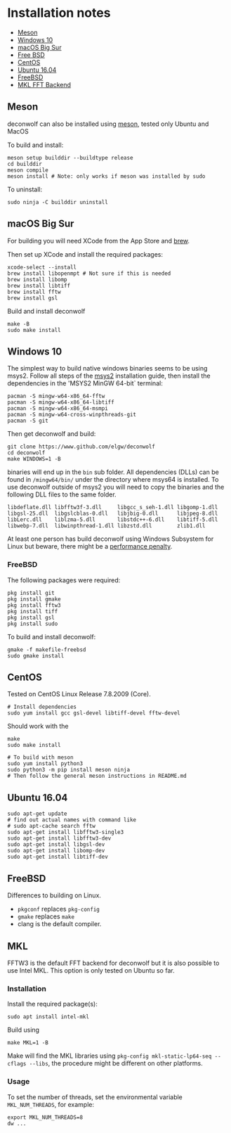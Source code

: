 # Installation notes

 - [Meson](#Meson)
 - [Windows 10](#Windows10)
 - [macOS Big Sur](#macOS-Big-Sur)
 - [Free BSD](#freebsd)
 - [CentOS](#CentOS)
 - [Ubuntu 16.04](#ubuntu-1604)
 - [FreeBSD](#FreeBSD)
 - [MKL FFT Backend](#MKL)


## Meson
deconwolf can also be installed using [meson](https://mesonbuild.com/),
tested only Ubuntu and MacOS

To build and install:
``` shell
meson setup builddir --buildtype release
cd builddir
meson compile
meson install # Note: only works if meson was installed by sudo
```

To uninstall:

``` shell
sudo ninja -C builddir uninstall
```
## macOS Big Sur

For building you will need XCode from the App Store and [brew](https://brew.sh/).

Then set up XCode and install the required packages:
``` shell
xcode-select --install
brew install libopenmpt # Not sure if this is needed
brew install libomp
brew install libtiff
brew install fftw
brew install gsl
```

Build and install deconwolf
``` shell
make -B
sudo make install
```


## Windows 10

The simplest way to build native windows binaries seems to be using msys2.
Follow all steps of the [msys2](https://www.msys2.org/) installation guide,
then install the dependencies in the 'MSYS2 MinGW 64-bit` terminal:

``` shell
pacman -S mingw-w64-x86_64-fftw
pacman -S mingw-w64-x86_64-libtiff
pacman -S mingw-w64-x86_64-msmpi
pacman -S mingw-w64-cross-winpthreads-git
pacman -S git
```

Then get deconwolf and build:

``` shell
git clone https://www.github.com/elgw/deconwolf
cd deconwolf
make WINDOWS=1 -B
```

binaries will end up in the `bin` sub folder. All dependencies (DLLs) can be
found in `/mingw64/bin/` under the directory where msys64 is installed. To use
deconwolf outside of msys2 you will need to copy the binaries and the following
DLL files to the same folder.

```
libdeflate.dll libfftw3f-3.dll     libgcc_s_seh-1.dll libgomp-1.dll
libgsl-25.dll  libgslcblas-0.dll   libjbig-0.dll      libjpeg-8.dll
libLerc.dll    liblzma-5.dll       libstdc++-6.dll    libtiff-5.dll
libwebp-7.dll  libwinpthread-1.dll libzstd.dll        zlib1.dll
```

At least one person has build deconwolf using Windows Subsystem for Linux but
beware, there might be a
[performance penalty](https://www.phoronix.com/scan.php?page=article&item=wsl-wsl2-tr3970x&num=1).



### FreeBSD

The following packages were required:
``` shell
pkg install git
pkg install gmake
pkg install fftw3
pkg install tiff
pkg install gsl
pkg install sudo
```

To build and install deconwolf:
``` shell
gmake -f makefile-freebsd
sudo gmake install
```

## CentOS
Tested on CentOS Linux Release 7.8.2009 (Core).

``` shell
# Install dependencies
sudo yum install gcc gsl-devel libtiff-devel fftw-devel
```

Should work with the
``` shell
make
sudo make install
```

``` shell
# To build with meson
sudo yum install python3
sudo python3 -m pip install meson ninja
# Then follow the general meson instructions in README.md
```

## Ubuntu 16.04
``` shell
sudo apt-get update
# find out actual names with command like
# sudo apt-cache search fftw
sudo apt-get install libfftw3-single3
sudo apt-get install libfftw3-dev
sudo apt-get install libgsl-dev
sudo apt-get install libomp-dev
sudo apt-get install libtiff-dev
```
## FreeBSD
Differences to building on Linux.
 - `pkgconf` replaces `pkg-config`
 - `gmake` replaces `make`
 - clang is the default compiler.

## MKL
FFTW3 is the default FFT backend for deconwolf but it is also possible to use
Intel MKL. This option is only tested on Ubuntu so far.

### Installation
Install the required package(s):

``` shel
sudo apt install intel-mkl
```

Build using

``` shell
make MKL=1 -B
```

Make will find the MKL libraries using
`pkg-config mkl-static-lp64-seq --cflags --libs`, the procedure
might be different on other platforms.

### Usage
To set the number of threads, set the environmental variable
`MKL_NUM_THREADS`, for example:
``` shell
export MKL_NUM_THREADS=8
dw ...
```
